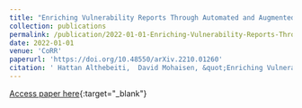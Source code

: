 ```yaml
---
title: "Enriching Vulnerability Reports Through Automated and Augmented Description Summarization"
collection: publications
permalink: /publication/2022-01-01-Enriching-Vulnerability-Reports-Through-Automated-and-Augmented-Description-Summarization
date: 2022-01-01
venue: 'CoRR'
paperurl: 'https://doi.org/10.48550/arXiv.2210.01260'
citation: ' Hattan Althebeiti,  David Mohaisen, &quot;Enriching Vulnerability Reports Through Automated and Augmented Description Summarization.&quot; CoRR, 2022.'
---
```

[Access paper here](https://doi.org/10.48550/arXiv.2210.01260){:target="_blank"}
